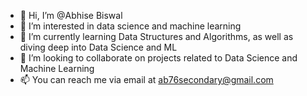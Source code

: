 - 👋 Hi, I’m @Abhise Biswal
- 👀 I’m interested in data science and machine learning
- 🌱 I’m currently learning Data Structures and Algorithms, as well as diving deep into Data Science and ML
- 💞️ I’m looking to collaborate on projects related to Data Science and Machine Learning
- 📫 You can reach me via email at ab76secondary@gmail.com

<!---
RA1911026010109/RA1911026010109 is a ✨ special ✨ repository because its `README.md` (this file) appears on your GitHub profile.
You can click the Preview link to take a look at your changes.
--->
